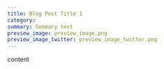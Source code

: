 ```yaml
---
title: Blog Post Title 1
category: 
summary: Summary test
preview_image: preview_image.png
preview_image_twitter: preview_image_twitter.png
---
```


content

